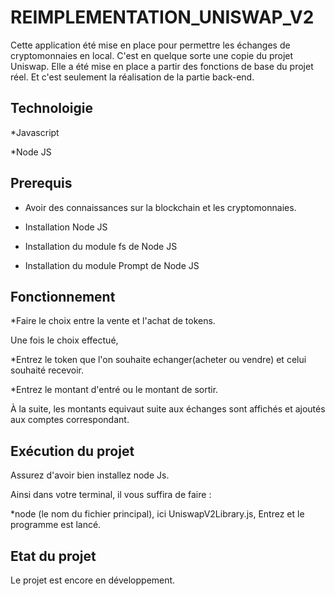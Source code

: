 # REIMPLEMENTATION_UNISWAP_V2


Cette application été mise en place pour permettre les échanges de cryptomonnaies en local.
C'est en quelque sorte une copie du projet Uniswap.
Elle a été mise en place a partir des fonctions de base du projet réel.
Et c'est seulement la réalisation de la partie back-end.

## Technoloigie

*Javascript

*Node JS

## Prerequis
* Avoir des connaissances sur la blockchain et les cryptomonnaies.

* Installation Node JS
* Installation du module fs de Node JS
* Installation du module Prompt de Node JS

## Fonctionnement

*Faire le choix entre la vente et l'achat de tokens.

Une fois le choix effectué,

*Entrez le token que l'on souhaite echanger(acheter ou vendre) et celui souhaité recevoir.

*Entrez le montant d'entré ou le montant de sortir.


À la suite, les montants equivaut suite aux échanges sont affichés et ajoutés aux comptes correspondant.

## Exécution du projet
Assurez d'avoir bien installez node Js. 

Ainsi dans votre terminal, il vous suffira de faire : 

*node (le nom du fichier principal), ici UniswapV2Library.js, Entrez et le programme est lancé.

## Etat du projet
Le projet est encore en développement.
